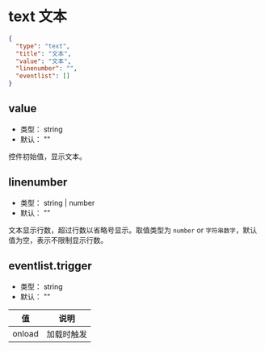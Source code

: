 # text 文本


```json
{
  "type": "text",
  "title": "文本",
  "value": "文本",
  "linenumber": "",
  "eventlist": []
}
```


## value
+ 类型： string
+ 默认： ""

控件初始值，显示文本。

## linenumber
+ 类型： string | number
+ 默认： ""

文本显示行数，超过行数以省略号显示。取值类型为 `number` or `字符串数字`，默认值为空，表示不限制显示行数。

## eventlist.trigger
+ 类型： string
+ 默认： ""

| 值 | 说明 |
| ---- | ---- |
| onload | 加载时触发 |
